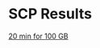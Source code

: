 # SCP Results

[20 min for 100 GB](https://github.com/uschpc/NSF21-528/blob/main/Results-and-Metrics/Pomona/Screen%20Shot%202021-02-04%20at%203.36.46%20PM.png)
